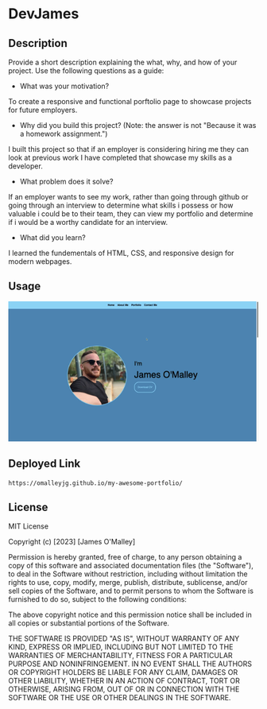 # DevJames

## Description

Provide a short description explaining the what, why, and how of your project. Use the following questions as a guide:

- What was your motivation?

To create a responsive and functional porftolio page to showcase projects for future employers.

- Why did you build this project? (Note: the answer is not "Because it was a homework assignment.")

I built this project so that if an employer is considering hiring me they can look at previous work I have completed that showcase my skills as a developer.

- What problem does it solve?

If an employer wants to see my work, rather than going through github or going through an interview to determine what skills i possess or how valuable i could be to their team, they can view my portfolio and determine if i would be a worthy candidate for an interview.

- What did you learn?

I learned the fundementals of HTML, CSS, and responsive design for modern webpages.

## Usage

![Demo](DevJames.gif)

## Deployed Link

```
https://omalleyjg.github.io/my-awesome-portfolio/
```

## License

MIT License

Copyright (c) [2023] [James O'Malley]

Permission is hereby granted, free of charge, to any person obtaining a copy
of this software and associated documentation files (the "Software"), to deal
in the Software without restriction, including without limitation the rights
to use, copy, modify, merge, publish, distribute, sublicense, and/or sell
copies of the Software, and to permit persons to whom the Software is
furnished to do so, subject to the following conditions:

The above copyright notice and this permission notice shall be included in all
copies or substantial portions of the Software.

THE SOFTWARE IS PROVIDED "AS IS", WITHOUT WARRANTY OF ANY KIND, EXPRESS OR
IMPLIED, INCLUDING BUT NOT LIMITED TO THE WARRANTIES OF MERCHANTABILITY,
FITNESS FOR A PARTICULAR PURPOSE AND NONINFRINGEMENT. IN NO EVENT SHALL THE
AUTHORS OR COPYRIGHT HOLDERS BE LIABLE FOR ANY CLAIM, DAMAGES OR OTHER
LIABILITY, WHETHER IN AN ACTION OF CONTRACT, TORT OR OTHERWISE, ARISING FROM,
OUT OF OR IN CONNECTION WITH THE SOFTWARE OR THE USE OR OTHER DEALINGS IN THE
SOFTWARE.


